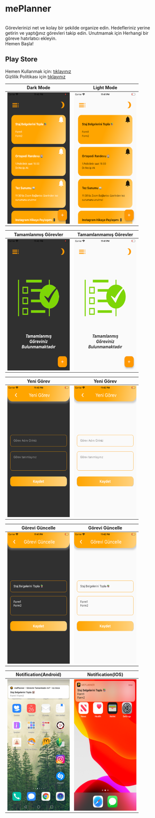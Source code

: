 # mePlanner

<br>
Görevlerinizi net ve kolay bir şekilde organize edin.
Hedefleriniz yerine getirin ve yaptığınız görevleri takip edin.
Unutmamak için Herhangi bir göreve hatırlatıcı ekleyin.
<br>
Hemen Başla!

## Play Store

Hemen Kullanmak için: [tıklayınız](xx)
<br>
Gizlilik Politikası için [tıklayınız](https://www.harunayyildiz.com/gizlilik-bildirimi/)

Dark Mode | Light Mode
------------ | -------------
<img src="https://github.com/harunayyildiz/meplanner/blob/master/assets/HomePage_Dark.png" alt="Dark Mode" width="200" height="422"> | <img src="https://github.com/harunayyildiz/meplanner/blob/master/assets/HomePage_Light.png" alt="Light Mode" width="200" height="422">



Tamamlanmış Görevler | Tamamlanmamış Görevler
------------ | -------------
<img src="https://github.com/harunayyildiz/meplanner/blob/master/assets/NoItem_Dark.png" alt="Dark Mode" width="200" height="422"> | <img src="https://github.com/harunayyildiz/meplanner/blob/master/assets/NoItem_Light.png" alt="Light Mode" width="200" height="422">


Yeni Görev | Yeni Görev
------------ | -------------
<img src="https://github.com/harunayyildiz/meplanner/blob/master/assets/NewTodo_Dark.png" alt="Yeni Görev" width="200" height="422"> | <img src="https://github.com/harunayyildiz/meplanner/blob/master/assets/NewTodo_Light.png" alt="Light Mode" width="200" height="422">


Görevi Güncelle | Görevi Güncelle
------------ | -------------
<img src="https://github.com/harunayyildiz/meplanner/blob/master/assets/UpdateTodo_Dark.png" alt="Dark Mode" width="200" height="422"> | <img src="https://github.com/harunayyildiz/meplanner/blob/master/assets/UpdateTodo_Light.png" alt="Light Mode" width="200" height="422">

Notification(Android) | Notification(IOS)
------------ | -------------
<img src="https://github.com/harunayyildiz/meplanner/blob/master/assets/Notification_Android.jpg" alt="Geçmiş Ödül" width="200" height="422"> | <img src="https://github.com/harunayyildiz/meplanner/blob/master/assets/Notification_Ios.png" alt="Geçmiş Ödül" width="200" height="422">



